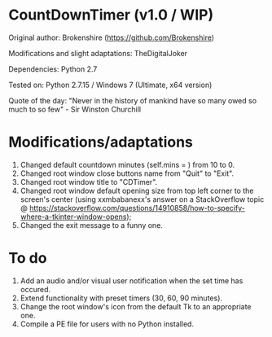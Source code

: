 # CountDownTimer (v1.0 / WIP)

Original author: Brokenshire (https://github.com/Brokenshire)

Modifications and slight adaptations: TheDigitalJoker

Dependencies: Python 2.7

Tested on: Python 2.7.15 / Windows 7 (Ultimate, x64 version)

Quote of the day: "Never in the history of mankind have so many owed so much to so few" - Sir Winston Churchill

# Modifications/adaptations
1. Changed default countdown minutes (self.mins = ) from 10 to 0.
2. Changed root window close buttons name from "Quit" to "Exit".
3. Changed root window title to "CDTimer".
4. Changed root window default opening size from top left corner to the screen's center (using xxmbabanexx's answer on a StackOverflow topic @ https://stackoverflow.com/questions/14910858/how-to-specify-where-a-tkinter-window-opens);
5. Changed the exit message to a funny one.

# To do
1. Add an audio and/or visual user notification when the set time has occured.
2. Extend functionality with preset timers (30, 60, 90 minutes).
3. Change the root window's icon from the default Tk to an appropriate one.
4. Compile a PE file for users with no Python installed. 
